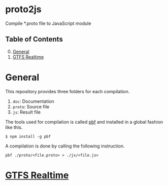 # proto2js
Compile *.proto file to JavaScript module

## Table of Contents
0. [General](#General)
1. [GTFS Realtime](#gtfs-realtime)

# General
This repository provides three folders for each compilation.
1. ```doc```: Documentation
2. ```proto```: Source file
3. ```js```: Result file

The tools used for compilation is called
[pbf](https://github.com/mapbox/pbf)
and installed in a global fashion like this.
```
$ npm install -g pbf
```

A compilation is done by calling the following instruction.
```
pbf ./proto/<file.proto> > ./js/<file.js>
```

# [GTFS Realtime](./doc/gtfs-rt.md)
